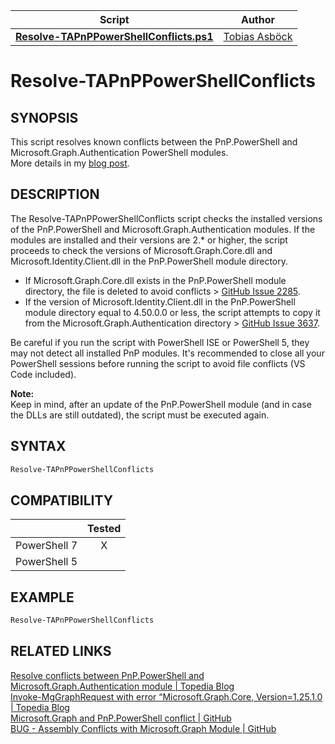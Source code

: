 | Script                                                      | Author       | 
| ------------------------------------------------------------ | ------------ | 
| **[Resolve-TAPnPPowerShellConflicts.ps1](/Scripts/Resolve-TAPnPPowerShellConflicts.ps1)** | [Tobias Asböck](https://www.linkedin.com/in/tobiasasboeck/)
# Resolve-TAPnPPowerShellConflicts

## SYNOPSIS
This script resolves known conflicts between the PnP.PowerShell and Microsoft.Graph.Authentication PowerShell modules.   
More details in my [blog post](https://blog-en.topedia.com/2024/04/fix-conflicts-between-pnppowershell-and-microsoftgraphauthentication-module). 

## DESCRIPTION
The Resolve-TAPnPPowerShellConflicts script checks the installed versions of the PnP.PowerShell and Microsoft.Graph.Authentication modules. 
If the modules are installed and their versions are 2.* or higher, the script proceeds to check the versions of Microsoft.Graph.Core.dll and Microsoft.Identity.Client.dll in the PnP.PowerShell module directory.
  - If Microsoft.Graph.Core.dll exists in the PnP.PowerShell module directory, the file is deleted to avoid conflicts > [GitHub Issue 2285](https://github.com/microsoftgraph/msgraph-sdk-powershell/issues/2285). 
  - If the version of Microsoft.Identity.Client.dll in the PnP.PowerShell module directory equal to 4.50.0.0 or less, the script attempts to copy it from the Microsoft.Graph.Authentication directory > [GitHub Issue 3637](https://github.com/pnp/powershell/issues/3637).  

Be careful if you run the script with PowerShell ISE or PowerShell 5, they may not detect all installed PnP modules.
It's recommended to close all your PowerShell sessions before running the script to avoid file conflicts (VS Code included).   

**Note:**  
Keep in mind, after an update of the PnP.PowerShell module (and in case the DLLs are still outdated), the script must be executed again.

## SYNTAX

```powershell
Resolve-TAPnPPowerShellConflicts
```

## COMPATIBILITY
|              | Tested |
| :----------: | :----: |
| PowerShell 7 |   X    |
| PowerShell 5 |        |

## EXAMPLE
```powershell
Resolve-TAPnPPowerShellConflicts
```  

## RELATED LINKS

[Resolve conflicts between PnP.PowerShell and Microsoft.Graph.Authentication module | Topedia Blog](https://blog-en.topedia.com/2024/04/resolve-conflicts-between-pnppowershell-and-microsoftgraphauthentication-module)   
[Invoke-MgGraphRequest with error “Microsoft.Graph.Core, Version=1.25.1.0 | Topedia Blog](https://blog-en.topedia.com/2024/02/invoke-mggraphrequest-with-error-microsoft-graph-core-version-12510/)   
[Microsoft.Graph and PnP.PowerShell conflict | GitHub](https://github.com/microsoftgraph/msgraph-sdk-powershell/issues/2285)    
[BUG - Assembly Conflicts with Microsoft.Graph Module | GitHub](https://github.com/pnp/powershell/issues/3637)  